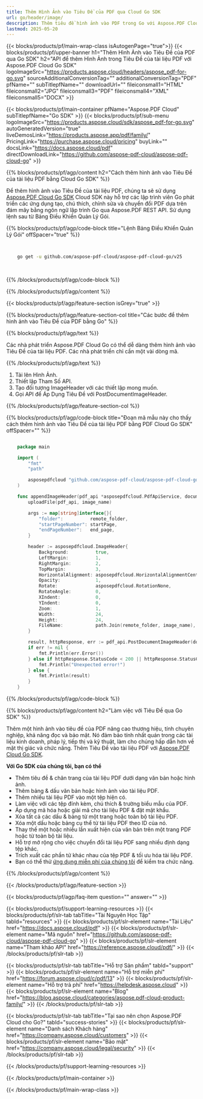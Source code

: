 ```yaml
---
title: Thêm Hình Ảnh vào Tiêu Đề của PDF qua Cloud Go SDK
url: go/header/image/
description: Thêm tiêu đề hình ảnh vào PDF trong Go với Aspose.PDF Cloud. Tự động hóa định dạng báo cáo.
lastmod: 2025-05-20
---
```


{{< blocks/products/pf/main-wrap-class isAutogenPage="true">}}
{{< blocks/products/pf/upper-banner h1="Thêm Hình Ảnh vào Tiêu Đề của PDF qua Go SDK" h2="API để thêm Hình Ảnh trong Tiêu Đề của tài liệu PDF với Aspose.PDF Cloud Go SDK" logoImageSrc="https://products.aspose.cloud/headers/aspose_pdf-for-go.svg" sourceAdditionalConversionTag="" additionalConversionTag="PDF" pfName="" subTitlepfName="" downloadUrl="" fileiconsmall1="HTML" fileiconsmall2="JPG" fileiconsmall3="PDF" fileiconsmall4="XML" fileiconsmall5="DOCX" >}}

{{< blocks/products/pf/main-container pfName="Aspose.PDF Cloud" subTitlepfName="Go SDK" >}}
{{< blocks/products/pf/sub-menu logoImageSrc="https://products.aspose.cloud/sdk/aspose_pdf-for-go.svg"
autoGeneratedVersion="true"
liveDemosLink="https://products.aspose.app/pdf/family/" PricingLink="https://purchase.aspose.cloud/pricing" buyLink="" docsLink="https://docs.aspose.cloud/pdf"  directDownloadLink="https://github.com/aspose-pdf-cloud/aspose-pdf-cloud-go" >}}

{{% blocks/products/pf/agp/content h2="Cách thêm hình ảnh vào Tiêu Đề của tài liệu PDF bằng Cloud Go SDK" %}}

Để thêm hình ảnh vào Tiêu Đề của tài liệu PDF, chúng ta sẽ sử dụng
[Aspose.PDF Cloud Go SDK](https://products.aspose.cloud/pdf/go/)
Cloud SDK này hỗ trợ các lập trình viên Go phát triển các ứng dụng tạo, chú thích, chỉnh sửa và chuyển đổi PDF dựa trên đám mây bằng ngôn ngữ lập trình Go qua Aspose.PDF REST API. Sử dụng lệnh sau từ Bảng Điều Khiển Quản Lý Gói.

{{% blocks/products/pf/agp/code-block title="Lệnh Bảng Điều Khiển Quản Lý Gói" offSpacer="true" %}}

```bash

     
    go get -u github.com/aspose-pdf-cloud/aspose-pdf-cloud-go/v25
     
     
```

{{% /blocks/products/pf/agp/code-block %}}

{{% /blocks/products/pf/agp/content %}}

{{< blocks/products/pf/agp/feature-section isGrey="true" >}}

{{% blocks/products/pf/agp/feature-section-col title="Các bước để thêm hình ảnh vào Tiêu Đề của PDF bằng Go" %}}

{{% blocks/products/pf/agp/text %}}

Các nhà phát triển Aspose.PDF Cloud Go có thể dễ dàng thêm hình ảnh vào Tiêu Đề của tài liệu PDF. Các nhà phát triển chỉ cần một vài dòng mã.

{{% /blocks/products/pf/agp/text %}}

1. Tải lên Hình Ảnh.
1. Thiết lập Tham Số API.
1. Tạo đối tượng ImageHeader với các thiết lập mong muốn.
1. Gọi API để Áp Dụng Tiêu Đề với PostDocumentImageHeader.

{{% /blocks/products/pf/agp/feature-section-col %}}

{{% blocks/products/pf/agp/code-block title="Đoạn mã mẫu này cho thấy cách thêm hình ảnh vào Tiêu Đề của tài liệu PDF bằng PDF Cloud Go SDK" offSpacer="" %}}

```go

    package main

    import (
        "fmt"
        "path"

        asposepdfcloud "github.com/aspose-pdf-cloud/aspose-pdf-cloud-go/v25"
    )

    func appendImageHeader(pdf_api *asposepdfcloud.PdfApiService, document_name string, image_name string, startPage int32, end_page int32, remote_folder string) {
        uploadFile(pdf_api, image_name)

        args := map[string]interface{}{
            "folder":          remote_folder,
            "startPageNumber": startPage,
            "endPageNumber":   end_page,
        }

        header := asposepdfcloud.ImageHeader{
            Background:          true,
            LeftMargin:          1,
            RightMargin:         2,
            TopMargin:           3,
            HorizontalAlignment: asposepdfcloud.HorizontalAlignmentCenter,
            Opacity:             1,
            Rotate:              asposepdfcloud.RotationNone,
            RotateAngle:         0,
            XIndent:             0,
            YIndent:             0,
            Zoom:                1,
            Width:               24,
            Height:              24,
            FileName:            path.Join(remote_folder, image_name),
        }

        result, httpResponse, err := pdf_api.PostDocumentImageHeader(document_name, header, args)
        if err != nil {
            fmt.Println(err.Error())
        } else if httpResponse.StatusCode < 200 || httpResponse.StatusCode > 299 {
            fmt.Println("Unexpected error!")
        } else {
            fmt.Println(result)
        }
    }
```

{{% /blocks/products/pf/agp/code-block %}}

{{% blocks/products/pf/agp/content h2="Làm việc với Tiêu Đề qua Go SDK" %}}

Thêm một hình ảnh vào tiêu đề của PDF nâng cao thương hiệu, tính chuyên nghiệp, khả năng đọc và bảo mật. Nó đảm bảo tính nhất quán trong các tài liệu kinh doanh, pháp lý, tiếp thị và kỹ thuật, làm cho chúng hấp dẫn hơn về mặt thị giác và chức năng.
Thêm Tiêu Đề vào tài liệu PDF với [Aspose.PDF Cloud Go SDK](https://products.aspose.cloud/pdf/go/).

**Với Go SDK của chúng tôi, bạn có thể**

+ Thêm tiêu đề & chân trang của tài liệu PDF dưới dạng văn bản hoặc hình ảnh.
+ Thêm bảng & dấu văn bản hoặc hình ảnh vào tài liệu PDF.
+ Thêm nhiều tài liệu PDF vào một tệp hiện có.
+ Làm việc với các tệp đính kèm, chú thích & trường biểu mẫu của PDF.
+ Áp dụng mã hóa hoặc giải mã cho tài liệu PDF & đặt mật khẩu.
+ Xóa tất cả các dấu & bảng từ một trang hoặc toàn bộ tài liệu PDF.
+ Xóa một dấu hoặc bảng cụ thể từ tài liệu PDF theo ID của nó.
+ Thay thế một hoặc nhiều lần xuất hiện của văn bản trên một trang PDF hoặc từ toàn bộ tài liệu.
+ Hỗ trợ mở rộng cho việc chuyển đổi tài liệu PDF sang nhiều định dạng tệp khác.
+ Trích xuất các phần tử khác nhau của tệp PDF & tối ưu hóa tài liệu PDF.
+ Bạn có thể thử [ứng dụng miễn phí của chúng tôi](https://products.aspose.app/pdf/) để kiểm tra chức năng.

{{% /blocks/products/pf/agp/content %}}

{{< /blocks/products/pf/agp/feature-section >}}

{{< blocks/products/pf/agp/faq-item question="" answer="" >}}

{{< blocks/products/pf/support-learning-resources >}}
{{< blocks/products/pf/slr-tab tabTitle="Tài Nguyên Học Tập" tabId="resources" >}}
{{< blocks/products/pf/slr-element name="Tài Liệu" href="https://docs.aspose.cloud/pdf" >}}
{{< blocks/products/pf/slr-element name="Mã nguồn" href="https://github.com/aspose-pdf-cloud/aspose-pdf-cloud-go" >}}
{{< blocks/products/pf/slr-element name="Tham khảo API" href="https://reference.aspose.cloud/pdf/" >}}
{{< /blocks/products/pf/slr-tab >}}

{{< blocks/products/pf/slr-tab tabTitle="Hỗ trợ Sản phẩm" tabId="support" >}}
{{< blocks/products/pf/slr-element name="Hỗ trợ miễn phí" href="https://forum.aspose.cloud/c/pdf/13" >}}
{{< blocks/products/pf/slr-element name="Hỗ trợ trả phí" href="https://helpdesk.aspose.cloud" >}}
{{< blocks/products/pf/slr-element name="Blog" href="https://blog.aspose.cloud/categories/aspose.pdf-cloud-product-family/" >}}
{{< /blocks/products/pf/slr-tab >}}

{{< blocks/products/pf/slr-tab tabTitle="Tại sao nên chọn Aspose.PDF Cloud cho Go?" tabId="success-stories" >}}
{{< blocks/products/pf/slr-element name="Danh sách Khách hàng" href="https://company.aspose.cloud/customers" >}}
{{< blocks/products/pf/slr-element name="Bảo mật" href="https://company.aspose.cloud/legal/security" >}}
{{< /blocks/products/pf/slr-tab >}}

{{< /blocks/products/pf/support-learning-resources >}}

{{< /blocks/products/pf/main-container >}}

{{< /blocks/products/pf/main-wrap-class >}}



